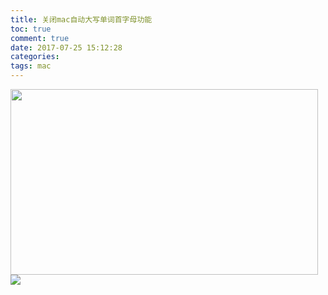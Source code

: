 ```yaml
---
title: 关闭mac自动大写单词首字母功能
toc: true
comment: true
date: 2017-07-25 15:12:28
categories:
tags: mac
---
```




<img src="/images/20170725150097228693096.png" width="492" height="297"/>

<!--more-->


<img src="/images/20170725150096665552592.png"/>
